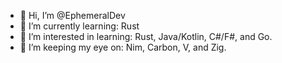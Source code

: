 - 👋 Hi, I’m @EphemeralDev
- 🌱 I’m currently learning: Rust
- 📖 I’m interested in learning: Rust, Java/Kotlin, C#/F#, and Go.
- 👀 I’m keeping my eye on: Nim, Carbon, V, and Zig.


<!---
EphemeralDev/EphemeralDev is a ✨ special ✨ repository because its `README.md` (this file) appears on your GitHub profile.
You can click the Preview link to take a look at your changes.
--->
